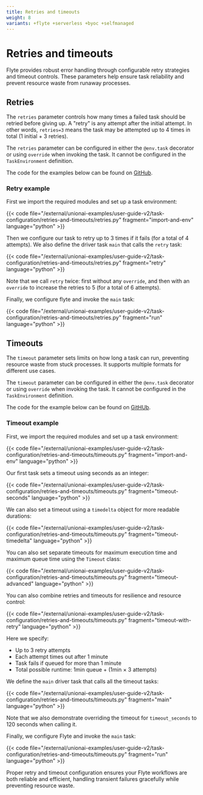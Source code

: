 ```yaml
---
title: Retries and timeouts
weight: 8
variants: +flyte +serverless +byoc +selfmanaged
---
```


# Retries and timeouts

Flyte provides robust error handling through configurable retry strategies and timeout controls.
These parameters help ensure task reliability and prevent resource waste from runaway processes.

## Retries

The `retries` parameter controls how many times a failed task should be retried before giving up.
A "retry" is any attempt after the initial attempt.
In other words, `retries=3` means the task may be attempted up to 4 times in total (1 initial + 3 retries).

The `retries` parameter can be configured in either the `@env.task` decorator or using `override` when invoking the task.
It cannot be configured in the `TaskEnvironment` definition.

The code for the examples below can be found on [GitHub](https://github.com/unionai/unionai-examples/blob/main/user-guide-v2/task-configuration/retries-and-timeouts/retries.py).

### Retry example

First we import the required modules and set up a task environment:

{{< code file="/external/unionai-examples/user-guide-v2/task-configuration/retries-and-timeouts/retries.py" fragment="import-and-env" language="python" >}}

Then we configure our task to retry up to 3 times if it fails (for a total of 4 attempts). We also define the driver task `main` that calls the `retry` task:

{{< code file="/external/unionai-examples/user-guide-v2/task-configuration/retries-and-timeouts/retries.py" fragment="retry" language="python" >}}

Note that we call `retry` twice: first without any `override`, and then with an `override` to increase the retries to 5 (for a total of 6 attempts).

Finally, we configure flyte and invoke the `main` task:

{{< code file="/external/unionai-examples/user-guide-v2/task-configuration/retries-and-timeouts/retries.py" fragment="run" language="python" >}}

## Timeouts

The `timeout` parameter sets limits on how long a task can run, preventing resource waste from stuck processes.
It supports multiple formats for different use cases.

The `timeout` parameter can be configured in either the `@env.task` decorator or using `override` when invoking the task.
It cannot be configured in the `TaskEnvironment` definition.

The code for the example below can be found on [GitHUb](https://github.com/unionai/unionai-examples/blob/main/user-guide-v2/task-configuration/retries-and-timeouts/timeouts.py).

### Timeout example

First, we import the required modules and set up a task environment:

{{< code file="/external/unionai-examples/user-guide-v2/task-configuration/retries-and-timeouts/timeouts.py" fragment="import-and-env" language="python" >}}

Our first task sets a timeout using seconds as an integer:

{{< code file="/external/unionai-examples/user-guide-v2/task-configuration/retries-and-timeouts/timeouts.py" fragment="timeout-seconds" language="python" >}}

We can also set a timeout using a `timedelta` object for more readable durations:

{{< code file="/external/unionai-examples/user-guide-v2/task-configuration/retries-and-timeouts/timeouts.py" fragment="timeout-timedelta" language="python" >}}

You can also set separate timeouts for maximum execution time and maximum queue time using the `Timeout` class:

{{< code file="/external/unionai-examples/user-guide-v2/task-configuration/retries-and-timeouts/timeouts.py" fragment="timeout-advanced" language="python" >}}

You can also combine retries and timeouts for resilience and resource control:

{{< code file="/external/unionai-examples/user-guide-v2/task-configuration/retries-and-timeouts/timeouts.py" fragment="timeout-with-retry" language="python" >}}

Here we specify:
- Up to 3 retry attempts
- Each attempt times out after 1 minute
- Task fails if queued for more than 1 minute
- Total possible runtime: 1min queue + (1min × 3 attempts)

We define the `main` driver task that calls all the timeout tasks:

{{< code file="/external/unionai-examples/user-guide-v2/task-configuration/retries-and-timeouts/timeouts.py" fragment="main" language="python" >}}

Note that we also demonstrate overriding the timeout for `timeout_seconds` to 120 seconds when calling it.

Finally, we configure Flyte and invoke the `main` task:

{{< code file="/external/unionai-examples/user-guide-v2/task-configuration/retries-and-timeouts/timeouts.py" fragment="run" language="python" >}}

Proper retry and timeout configuration ensures your Flyte workflows are both reliable and efficient, handling transient failures gracefully while preventing resource waste.